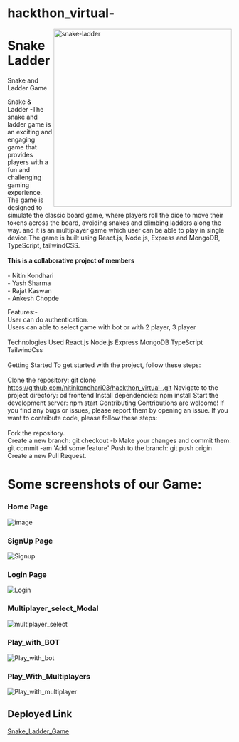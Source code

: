 # hackthon_virtual-
<img width="400" align="right" alt="snake-ladder" src="https://user-images.githubusercontent.com/112820279/230904203-ed990e5e-61fc-485e-b938-fd95aa64d637.png">

# Snake Ladder

Snake and Ladder Game

<p id="description">Snake & Ladder -The snake and ladder game is an exciting and engaging game that provides players with a fun and challenging gaming experience. The game is designed to simulate the classic board game, where players roll the dice to move their tokens across the board, avoiding snakes and climbing ladders along the way.
and it is an multiplayer game which user can be able to play in single device.The game is built using React.js, Node.js, Express and MongoDB, TypeScript, tailwindCSS.
<br><br><b>This is a collaborative project of  members</b><br><br>- Nitin Kondhari<br>- Yash Sharma <br>- Rajat Kaswan<br>- Ankesh Chopde</p>

Features:-<br/>
User can do authentication.<br/>
Users can able to select game with bot or with 2 player, 3 player 
<br/>
<br/>
Technologies Used
React.js
Node.js
Express
MongoDB
TypeScript
TailwindCss
<br/>
<br/>
Getting Started
To get started with the project, follow these steps:
<br/>
<br/>
Clone the repository: git clone https://github.com/nitinkondhari03/hackthon_virtual-.git
Navigate to the project directory: cd frontend
Install dependencies: npm install
Start the development server: npm start
Contributing
Contributions are welcome! If you find any bugs or issues, please report them by opening an issue. If you want to contribute code, please follow these steps:
<br/>
<br/>
Fork the repository.
<br/>
Create a new branch: git checkout -b <branch-name>
Make your changes and commit them: git commit -am 'Add some feature'
Push to the branch: git push origin <branch-name>
Create a new Pull Request.

# Some screenshots of our Game:

<h3>Home Page</h3>

![image](https://user-images.githubusercontent.com/112820279/230904437-befd7ca2-81c9-4f33-9925-0cb83f52b5c0.png)
  
<h3>SignUp Page</h3>

![Signup](https://user-images.githubusercontent.com/112820279/230904802-a0cc3e94-0b8f-4c0c-ad11-9de1dccae4d5.png)  
  
<h3>Login Page</h3>

![Login](https://user-images.githubusercontent.com/112820279/230904598-584f5987-50c9-40c0-8e56-4da810d07af4.png)

<h3>Multiplayer_select_Modal</h3>

![multiplayer_select](https://user-images.githubusercontent.com/112820279/230904922-37ba00db-4d2b-4360-8660-a6ed07073a25.png)

<h3>Play_with_BOT</h3>

![Play_with_bot](https://user-images.githubusercontent.com/112820279/230905015-1bbe263a-4b3b-4a32-a860-2e087e56c2b6.png)

<h3>Play_With_Multiplayers</h3>

![Play_with_multiplayer](https://user-images.githubusercontent.com/112820279/230905175-b67c04cf-6517-463d-8935-34f94625a16c.png)

<h2>Deployed Link</h2>

[Snake_Ladder_Game](https://warm-selkie-a7ef5b.netlify.app/)


